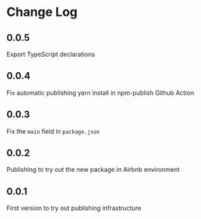 # Change Log

## 0.0.5

Export TypeScript declarations

## 0.0.4

Fix automatic publishing yarn install in npm-publish Github Action

## 0.0.3

Fix the `main` field in `package.json`

## 0.0.2

Publishing to try out the new package in Airbnb environment

## 0.0.1

First version to try out publishing infrastructure
